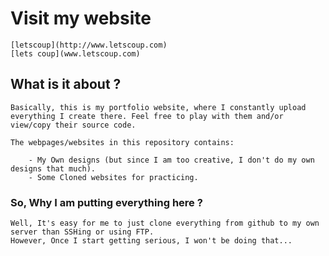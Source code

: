 # Visit my website
	[letscoup](http://www.letscoup.com)
	[lets coup](www.letscoup.com)
## What is it about ?

	Basically, this is my portfolio website, where I constantly upload everything I create there. Feel free to play with them and/or view/copy their source code.

	The webpages/websites in this repository contains:

		- My Own designs (but since I am too creative, I don't do my own designs that much).
		- Some Cloned websites for practicing.
	
### So, Why I am putting everything here ?
	
	Well, It's easy for me to just clone everything from github to my own server than SSHing or using FTP.
	However, Once I start getting serious, I won't be doing that...
